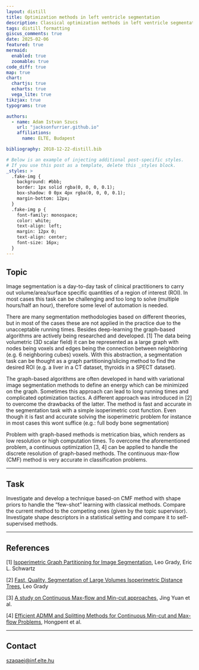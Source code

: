 ```yaml
---
layout: distill
title: Optimization methods in left ventricle segmentation
description: Classical optimization methods in left ventricle segmentation
tags: distill formatting
giscus_comments: true
date: 2025-02-06
featured: true
mermaid:
  enabled: true
  zoomable: true
code_diff: true
map: true
chart:
  chartjs: true
  echarts: true
  vega_lite: true
tikzjax: true
typograms: true

authors:
  - name: Adam Istvan Szucs
    url: "jacksonfurrier.github.io"
    affiliations:
      name: ELTE, Budapest

bibliography: 2018-12-22-distill.bib

# Below is an example of injecting additional post-specific styles.
# If you use this post as a template, delete this _styles block.
_styles: >
  .fake-img {
    background: #bbb;
    border: 1px solid rgba(0, 0, 0, 0.1);
    box-shadow: 0 0px 4px rgba(0, 0, 0, 0.1);
    margin-bottom: 12px;
  }
  .fake-img p {
    font-family: monospace;
    color: white;
    text-align: left;
    margin: 12px 0;
    text-align: center;
    font-size: 16px;
  }
---
```


## Topic

Image segmentation is a day-to-day task of clinical practitioners to carry out volume/area/surface specific quantities of a region of interest (ROI). In most cases this task can be challenging and too long to solve (multiple hours/half an hour), therefore some level of automation is needed.

There are many segmentation methodologies based on different theories, but in most of the cases these are not applied in the practice due to the unacceptable running times. Besides deep-learning the graph-based algorithms are actively being researched and developed. [1] The data being volumetric (3D scalar field) it can be represented as a large graph with nodes being voxels and edges being the connection between neighboring (e.g. 6 neighboring cubes) voxels. With this abstraction, a segmentation task can be thought as a graph partitioning/slicing method to find the desired ROI (e.g. a liver in a CT dataset, thyroids in a SPECT dataset).

The graph-based algorithms are often developed in hand with variational image segmentation methods to define an energy which can be minimized on the graph. Sometimes this approach can lead to long running times and complicated optimization tactics. A different approach was introduced in [2] to overcome the drawbacks of the latter. The method is fast and accurate in the segmentation task with a simple isoperimetric cost function. Even though it is fast and accurate solving the isoperimetric problem for instance in most cases this wont suffice (e.g.: full body bone segmentation)

Problem with graph-based methods is metrication bias, which renders as low resolution or high computation times. To overcome the aforementioned problem, a continuous optimization [3, 4] can be applied to handle the discrete resolution of graph-based methods. The continuous max-flow (CMF) method is very accurate in classification problems.

---

## Task

Investigate and develop a technique based-on CMF method with shape priors to handle the “few-shot” learning with classical methods. Compare the current method to the competing ones (given by the topic supervisor). Investigate shape descriptors in a statistical setting and compare it to self-supervised methods.

---

## References

[1] [Isoperimetric Graph Partitioning for Image Segmentation](https://ieeexplore.ieee.org/stamp/stamp.jsp?arnumber=1580491&casa_token=HD-uw-azqYMAAAAA:cH4e-44fUMcIBPhLoWQNS3LhmNm9Jwyt0QZNWtaQtyecIxaO_Z7ql3jxohmFVrX7KWK34Ca8Dy8OwQ&tag=1), Leo Grady, Eric L. Schwartz

[2] [Fast, Quality, Segmentation of Large Volumes Isoperimetric Distance Trees](http://leogrady.net/wp-content/uploads/2017/01/grady2006fast.pdf), Leo Grady

[3] [A study on Continuous Max-flow and Min-cut approaches](https://bora.uib.no/bora-xmlui/bitstream/handle/1956/5020/A%20study%20on%20continuous%20max-flow%20and%20min-cut%20approaches.pdf?sequence=1), Jing Yuan et al.

[4] [Efficient ADMM and Splitting Methods for Continuous Min-cut and Max-flow Problems](https://arxiv.org/pdf/2004.11227), Hongpent et al.

---

## Contact

szaqaei@inf.elte.hu